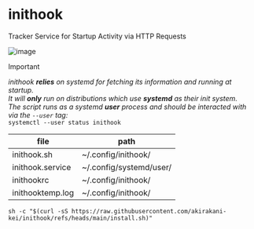# inithook
Tracker Service for Startup Activity via HTTP Requests

![image](https://github.com/user-attachments/assets/515e4821-57c9-42dd-bd55-d04ed77c5570)



> [!IMPORTANT]
> *inithook **relies** on systemd for fetching its information and running at startup.* <br>
> *It will **only** run on distributions which use **systemd** as their init system.* <br>
> *The script runs as a systemd **user** process and should be interacted with via the `--user` tag:* <br>
`systemctl --user status inithook`


file                    |  path
------------------------|----------------------
inithook.sh             | ~/.config/inithook/
inithook.service        | ~/.config/systemd/user/
inithookrc              | ~/.config/inithook/
inithooktemp.log        | ~/.config/inithook/

```shell
sh -c "$(curl -sS https://raw.githubusercontent.com/akirakani-kei/inithook/refs/heads/main/install.sh)"
```
